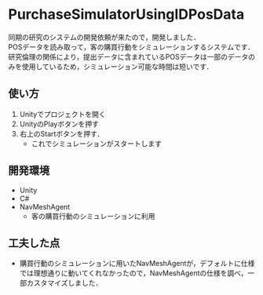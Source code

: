 # PurchaseSimulatorUsingIDPosData

同期の研究のシステムの開発依頼が来たので，開発しました．  
POSデータを読み取って，客の購買行動をシミュレーションするシステムです．  
研究倫理の関係により，提出データに含まれているPOSデータは一部のデータのみを使用しているため，シミュレーション可能な時間は短いです．

## 使い方

1. Unityでプロジェクトを開く
2. UnityのPlayボタンを押す
3. 右上のStartボタンを押す．
   * これでシミュレーションがスタートします

## 開発環境

* Unity
* C#
* NavMeshAgent
  * 客の購買行動のシミュレーションに利用

## 工夫した点

* 購買行動のシミュレーションに用いたNavMeshAgentが，デフォルトに仕様では理想通りに動いてくれなかったので，NavMeshAgentの仕様を調べ，一部カスタマイズしました．

